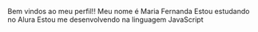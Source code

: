 Bem vindos ao meu perfil!!
Meu nome é Maria Fernanda
Estou estudando no Alura 
Estou me desenvolvendo na linguagem JavaScript
